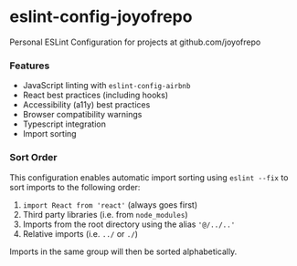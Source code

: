 # eslint-config-joyofrepo

Personal ESLint Configuration for projects at github.com/joyofrepo

### Features

* JavaScript linting with `eslint-config-airbnb`
* React best practices (including hooks)
* Accessibility (a11y) best practices
* Browser compatibility warnings
* Typescript integration
* Import sorting

### Sort Order

This configuration enables automatic import sorting using `eslint --fix` to sort imports to the following order:

1. `import React from 'react'` (always goes first)
2. Third party libraries (i.e. from `node_modules`)
3. Imports from the root directory using the alias `'@/../..'`
4. Relative imports (i.e. `../` or `./`)

Imports in the same group will then be sorted alphabetically.
